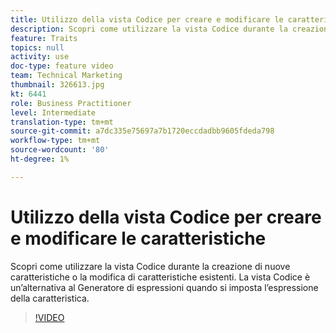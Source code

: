 ```yaml
---
title: Utilizzo della vista Codice per creare e modificare le caratteristiche
description: Scopri come utilizzare la vista Codice durante la creazione di nuove caratteristiche o la modifica di caratteristiche esistenti. La vista Codice è un’alternativa al Generatore di espressioni quando si imposta l’espressione della caratteristica.
feature: Traits
topics: null
activity: use
doc-type: feature video
team: Technical Marketing
thumbnail: 326613.jpg
kt: 6441
role: Business Practitioner
level: Intermediate
translation-type: tm+mt
source-git-commit: a7dc335e75697a7b1720eccdadbb9605fdeda798
workflow-type: tm+mt
source-wordcount: '80'
ht-degree: 1%

---
```



# Utilizzo della vista Codice per creare e modificare le caratteristiche

Scopri come utilizzare la vista Codice durante la creazione di nuove caratteristiche o la modifica di caratteristiche esistenti. La vista Codice è un’alternativa al Generatore di espressioni quando si imposta l’espressione della caratteristica.

>[!VIDEO](https://video.tv.adobe.com/v/326613/?quality=12&learn=on)
